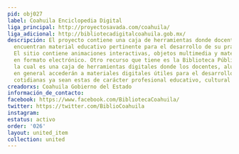 ```yaml
---
pid: obj027
label: Coahuila Enciclopedia Digital
liga_principal: http://proyectosavada.com/coahuila/
liga_adicional: http://bibliotecadigitalcoahuila.gob.mx/
descripción: El proyecto contiene una caja de herramientas donde docentes y alumnos
  encuentran material educativo pertinente para el desarrollo de su práctica educativa.
  El sitio contiene animaciones interactivas, objetos multimedia y material bibliográfico
  en formato electrónico. Otro recurso que tiene es la Biblioteca Pública Virtual,
  la cual es una caja de herramientas digitales donde los docentes, alumnos y público
  en general accederán a materiales digitales útiles para el desarrollo de sus actividades
  cotidianas ya sean estas de carácter profesional educativo, cultural o personal.
creadorxs: Coahuila Gobierno del Estado
información_de_contacto: 
facebook: https://www.facebook.com/BibliotecaCoahuila/
twitter: https://twitter.com/BiblioCoahuila
instagram: 
estatus: activo
order: '026'
layout: united_item
collection: united
---
```

